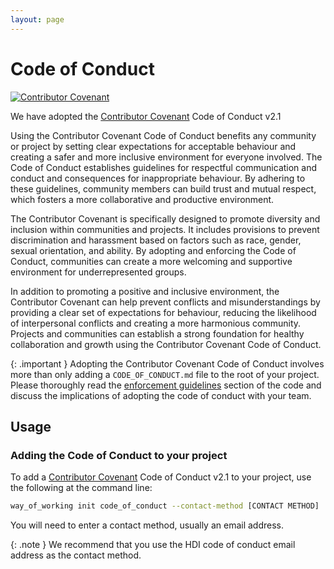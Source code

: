 ```yaml
---
layout: page
---
```

# Code of Conduct

[![Contributor Covenant](https://img.shields.io/badge/Contributor%20Covenant-2.1-4baaaa.svg)](CODE_OF_CONDUCT.md)

We have adopted the [Contributor Covenant](https://www.contributor-covenant.org/version/2/1/code_of_conduct/) Code of Conduct v2.1

Using the Contributor Covenant Code of Conduct benefits any community or project by setting clear expectations for acceptable behaviour and creating a safer and more inclusive environment for everyone involved.
The Code of Conduct establishes guidelines for respectful communication and conduct and consequences for inappropriate behaviour. By adhering to these guidelines, community members can build trust and mutual respect, which fosters a more collaborative and productive environment.

<!--alex disable sex sexual-->
The Contributor Covenant is specifically designed to promote diversity and inclusion within communities and projects. It includes provisions to prevent discrimination and harassment based on factors such as race, gender, sexual orientation, and ability. By adopting and enforcing the Code of Conduct, communities can create a more welcoming and supportive environment for underrepresented groups.

In addition to promoting a positive and inclusive environment, the Contributor Covenant can help prevent conflicts and misunderstandings by providing a clear set of expectations for behaviour, reducing the likelihood of interpersonal conflicts and creating a more harmonious community.
Projects and communities can establish a strong foundation for healthy collaboration and growth using the Contributor Covenant Code of Conduct.

{: .important }
Adopting the Contributor Covenant Code of Conduct involves more than only adding a `CODE_OF_CONDUCT.md` file to the root of your project.
Please thoroughly read the [enforcement guidelines](https://www.contributor-covenant.org/version/2/1/code_of_conduct/#enforcement-guidelines) section of the code and discuss the implications of adopting the code of conduct with your team.

## Usage

### Adding the Code of Conduct to your project

To add a [Contributor Covenant](https://www.contributor-covenant.org/version/2/1/code_of_conduct/) Code of Conduct v2.1 to your project, use the following at the command line:

```bash
way_of_working init code_of_conduct --contact-method [CONTACT METHOD]
```

You will need to enter a contact method, usually an email address.

{: .note }
We recommend that you use the HDI code of conduct email address as the contact method.
